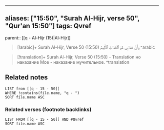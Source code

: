 
---
aliases: ["15:50", "Surah Al-Hijr, verse 50", "Qur'an 15:50"]
tags: Qvref
---

parent:: [[q - Al-Hijr (15)|Al-Hijr]]

> [!arabic]+ Surah Al-Hijr, Verse 50 (15:50)
> <span class="quran-arabic">وَأَنَّ عَذَابِى هُوَ ٱلْعَذَابُ ٱلْأَلِيمُ</span>
^arabic

> [!translation]+ Surah Al-Hijr, Verse 50 (15:50) - Translation
> но наказание Мое - наказание мучительное.
^translation



## Related notes
```dataview
LIST from [[q - 15 - 50]]
WHERE !contains(file.name, "q - ")
SORT file.name ASC
```

### Related verses (footnote backlinks)
```dataview
LIST FROM [[q - 15 - 50]] AND #Qvref
SORT file.name ASC
```


